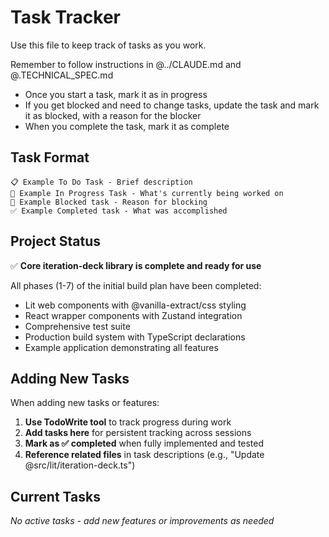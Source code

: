 # Task Tracker

Use this file to keep track of tasks as you work.

Remember to follow instructions in @../CLAUDE.md and @.TECHNICAL_SPEC.md

- Once you start a task, mark it as in progress
- If you get blocked and need to change tasks, update the task and mark it as blocked, with a reason for the blocker
- When you complete the task, mark it as complete

## Task Format
```
📋 Example To Do Task - Brief description
🚧 Example In Progress Task - What's currently being worked on
🚫 Example Blocked task - Reason for blocking
✅ Example Completed task - What was accomplished
```

## Project Status

✅ **Core iteration-deck library is complete and ready for use**

All phases (1-7) of the initial build plan have been completed:
- Lit web components with @vanilla-extract/css styling
- React wrapper components with Zustand integration
- Comprehensive test suite
- Production build system with TypeScript declarations
- Example application demonstrating all features

## Adding New Tasks

When adding new tasks or features:

1. **Use TodoWrite tool** to track progress during work
2. **Add tasks here** for persistent tracking across sessions
3. **Mark as ✅ completed** when fully implemented and tested
4. **Reference related files** in task descriptions (e.g., "Update @src/lit/iteration-deck.ts")

## Current Tasks

_No active tasks - add new features or improvements as needed_
